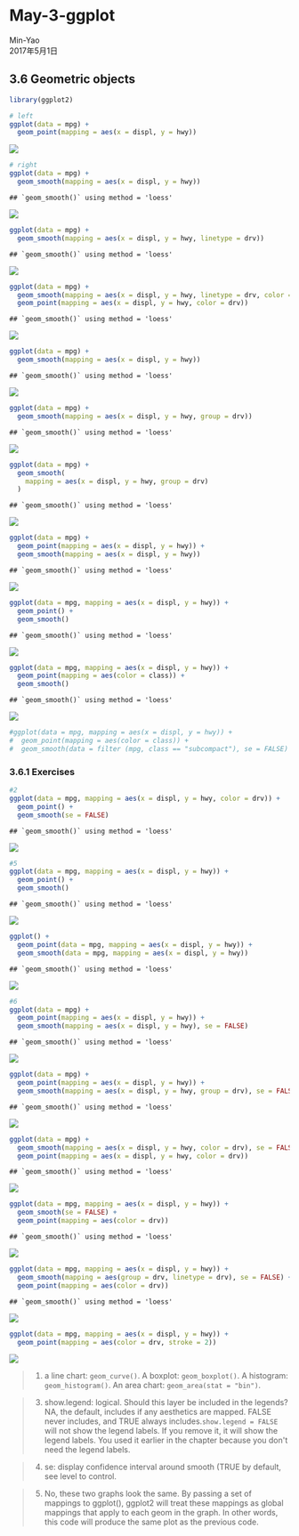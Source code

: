 # May-3-ggplot
Min-Yao  
2017年5月1日  

## 3.6 Geometric objects


```r
library(ggplot2)
```



```r
# left
ggplot(data = mpg) + 
  geom_point(mapping = aes(x = displ, y = hwy))
```

![](May-3-ggplot_files/figure-html/unnamed-chunk-2-1.png)<!-- -->

```r
# right
ggplot(data = mpg) + 
  geom_smooth(mapping = aes(x = displ, y = hwy))
```

```
## `geom_smooth()` using method = 'loess'
```

![](May-3-ggplot_files/figure-html/unnamed-chunk-2-2.png)<!-- -->

```r
ggplot(data = mpg) + 
  geom_smooth(mapping = aes(x = displ, y = hwy, linetype = drv))
```

```
## `geom_smooth()` using method = 'loess'
```

![](May-3-ggplot_files/figure-html/unnamed-chunk-2-3.png)<!-- -->

```r
ggplot(data = mpg) + 
  geom_smooth(mapping = aes(x = displ, y = hwy, linetype = drv, color = drv)) +
  geom_point(mapping = aes(x = displ, y = hwy, color = drv))
```

```
## `geom_smooth()` using method = 'loess'
```

![](May-3-ggplot_files/figure-html/unnamed-chunk-2-4.png)<!-- -->


```r
ggplot(data = mpg) +
  geom_smooth(mapping = aes(x = displ, y = hwy))
```

```
## `geom_smooth()` using method = 'loess'
```

![](May-3-ggplot_files/figure-html/unnamed-chunk-3-1.png)<!-- -->

```r
ggplot(data = mpg) +
  geom_smooth(mapping = aes(x = displ, y = hwy, group = drv))
```

```
## `geom_smooth()` using method = 'loess'
```

![](May-3-ggplot_files/figure-html/unnamed-chunk-3-2.png)<!-- -->

```r
ggplot(data = mpg) +
  geom_smooth(
    mapping = aes(x = displ, y = hwy, group = drv)
  )
```

```
## `geom_smooth()` using method = 'loess'
```

![](May-3-ggplot_files/figure-html/unnamed-chunk-3-3.png)<!-- -->

```r
ggplot(data = mpg) + 
  geom_point(mapping = aes(x = displ, y = hwy)) +
  geom_smooth(mapping = aes(x = displ, y = hwy))
```

```
## `geom_smooth()` using method = 'loess'
```

![](May-3-ggplot_files/figure-html/unnamed-chunk-3-4.png)<!-- -->

```r
ggplot(data = mpg, mapping = aes(x = displ, y = hwy)) + 
  geom_point() + 
  geom_smooth()
```

```
## `geom_smooth()` using method = 'loess'
```

![](May-3-ggplot_files/figure-html/unnamed-chunk-3-5.png)<!-- -->

```r
ggplot(data = mpg, mapping = aes(x = displ, y = hwy)) + 
  geom_point(mapping = aes(color = class)) + 
  geom_smooth()
```

```
## `geom_smooth()` using method = 'loess'
```

![](May-3-ggplot_files/figure-html/unnamed-chunk-3-6.png)<!-- -->

```r
#ggplot(data = mpg, mapping = aes(x = displ, y = hwy)) + 
#  geom_point(mapping = aes(color = class)) + 
#  geom_smooth(data = filter (mpg, class == "subcompact"), se = FALSE)
```

### 3.6.1 Exercises


```r
#2
ggplot(data = mpg, mapping = aes(x = displ, y = hwy, color = drv)) + 
  geom_point() + 
  geom_smooth(se = FALSE)
```

```
## `geom_smooth()` using method = 'loess'
```

![](May-3-ggplot_files/figure-html/unnamed-chunk-4-1.png)<!-- -->

```r
#5
ggplot(data = mpg, mapping = aes(x = displ, y = hwy)) + 
  geom_point() + 
  geom_smooth()
```

```
## `geom_smooth()` using method = 'loess'
```

![](May-3-ggplot_files/figure-html/unnamed-chunk-4-2.png)<!-- -->

```r
ggplot() + 
  geom_point(data = mpg, mapping = aes(x = displ, y = hwy)) + 
  geom_smooth(data = mpg, mapping = aes(x = displ, y = hwy))
```

```
## `geom_smooth()` using method = 'loess'
```

![](May-3-ggplot_files/figure-html/unnamed-chunk-4-3.png)<!-- -->

```r
#6
ggplot(data = mpg) + 
  geom_point(mapping = aes(x = displ, y = hwy)) +
  geom_smooth(mapping = aes(x = displ, y = hwy), se = FALSE)
```

```
## `geom_smooth()` using method = 'loess'
```

![](May-3-ggplot_files/figure-html/unnamed-chunk-4-4.png)<!-- -->

```r
ggplot(data = mpg) + 
  geom_point(mapping = aes(x = displ, y = hwy)) +
  geom_smooth(mapping = aes(x = displ, y = hwy, group = drv), se = FALSE)
```

```
## `geom_smooth()` using method = 'loess'
```

![](May-3-ggplot_files/figure-html/unnamed-chunk-4-5.png)<!-- -->

```r
ggplot(data = mpg) + 
  geom_smooth(mapping = aes(x = displ, y = hwy, color = drv), se = FALSE) +
  geom_point(mapping = aes(x = displ, y = hwy, color = drv))
```

```
## `geom_smooth()` using method = 'loess'
```

![](May-3-ggplot_files/figure-html/unnamed-chunk-4-6.png)<!-- -->

```r
ggplot(data = mpg, mapping = aes(x = displ, y = hwy)) + 
  geom_smooth(se = FALSE) +
  geom_point(mapping = aes(color = drv))
```

```
## `geom_smooth()` using method = 'loess'
```

![](May-3-ggplot_files/figure-html/unnamed-chunk-4-7.png)<!-- -->

```r
ggplot(data = mpg, mapping = aes(x = displ, y = hwy)) + 
  geom_smooth(mapping = aes(group = drv, linetype = drv), se = FALSE) +
  geom_point(mapping = aes(color = drv))
```

```
## `geom_smooth()` using method = 'loess'
```

![](May-3-ggplot_files/figure-html/unnamed-chunk-4-8.png)<!-- -->

```r
ggplot(data = mpg, mapping = aes(x = displ, y = hwy)) + 
  geom_point(mapping = aes(color = drv, stroke = 2))
```

![](May-3-ggplot_files/figure-html/unnamed-chunk-4-9.png)<!-- -->

>1. a line chart:  `geom_curve()`. A boxplot: `geom_boxplot()`. A histogram: `geom_histogram()`. An area chart: `geom_area(stat = "bin")`.

>3. show.legend: logical. Should this layer be included in the legends? NA, the default, includes if any aesthetics are mapped. FALSE never includes, and TRUE always includes.`show.legend = FALSE` will not show the legend labels. If you remove it, it will show the legend labels. You used it earlier in the chapter because you don't need the legend labels.

>4. se: display confidence interval around smooth (TRUE by default, see level to control.

>5. No, these two graphs look the same. By passing a set of mappings to ggplot(), ggplot2 will treat these mappings as global mappings that apply to each geom in the graph. In other words, this code will produce the same plot as the previous code.




